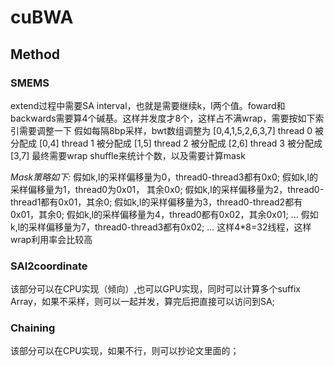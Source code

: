 #  cuBWA

## Method

### SMEMS
extend过程中需要SA interval，也就是需要继续k，l两个值。foward和backwards需要算4个碱基。这样并发度才8个，这样占不满wrap，需要按如下索引需要调整一下
假如每隔8bp采样，bwt数组调整为 [0,4,1,5,2,6,3,7]
thread 0 被分配成 [0,4]
thread 1 被分配成 [1,5]
thread 2 被分配成 [2,6]
thread 3 被分配成 [3,7]
最终需要wrap shuffle来统计个数，以及需要计算mask

*Mask策略如下:*
假如k,l的采样偏移量为0，thread0-thread3都有0x0;
假如k,l的采样偏移量为1，thread0为0x01， 其余0x0;
假如k,l的采样偏移量为2，thread0-thread1都有0x01，其余0;
假如k,l的采样偏移量为3，thread0-thread2都有0x01，其余0;
假如k,l的采样偏移量为4，thread0都有0x02，其余0x01;
...
假如k,l的采样偏移量为7，thread0-thread3都有0x02;
...
这样4*8=32线程，这样wrap利用率会比较高

### SAI2coordinate
该部分可以在CPU实现（倾向）,也可以GPU实现，同时可以计算多个suffix Array，如果不采样，则可以一起并发，算完后把直接可以访问到SA;

### Chaining
该部分可以在CPU实现，如果不行，则可以抄论文里面的；